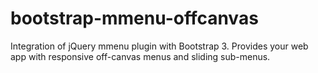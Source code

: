 bootstrap-mmenu-offcanvas
=========================

Integration of jQuery mmenu plugin with Bootstrap 3. Provides your web app with responsive off-canvas menus and sliding sub-menus.

